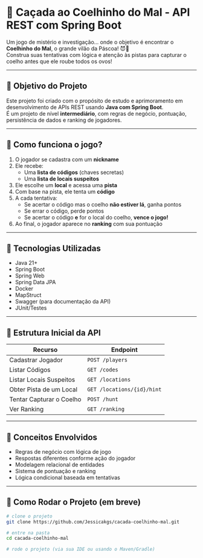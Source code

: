 # 🐰 Caçada ao Coelhinho do Mal - API REST com Spring Boot

Um jogo de mistério e investigação... onde o objetivo é encontrar o **Coelhinho do Mal**, o grande vilão da Páscoa! 😈🥚  
Construa suas tentativas com lógica e atenção às pistas para capturar o coelho antes que ele roube todos os ovos!

---

## 🎯 Objetivo do Projeto

Este projeto foi criado com o propósito de estudo e aprimoramento em desenvolvimento de APIs REST usando **Java com Spring Boot**.  
É um projeto de nível **intermediário**, com regras de negócio, pontuação, persistência de dados e ranking de jogadores.

---

## 🧩 Como funciona o jogo?

1. O jogador se cadastra com um **nickname**
2. Ele recebe:
   - Uma **lista de códigos** (chaves secretas)
   - Uma **lista de locais suspeitos**
3. Ele escolhe um **local** e acessa uma **pista**
4. Com base na pista, ele tenta um **código**
5. A cada tentativa:
   - Se acertar o código mas o coelho **não estiver lá**, ganha pontos
   - Se errar o código, perde pontos
   - Se acertar o código **e** for o local do coelho, **vence o jogo!**
6. Ao final, o jogador aparece no **ranking** com sua pontuação

---

## 🔧 Tecnologias Utilizadas

- Java 21+
- Spring Boot
- Spring Web
- Spring Data JPA
- Docker
- MapStruct 
- Swagger (para documentação da API)
- JUnit/Testes 

---

## 📁 Estrutura Inicial da API

| Recurso | Endpoint |
|--------|----------|
| Cadastrar Jogador | `POST /players` |
| Listar Códigos | `GET /codes` |
| Listar Locais Suspeitos | `GET /locations` |
| Obter Pista de um Local | `GET /locations/{id}/hint` |
| Tentar Capturar o Coelho | `POST /hunt` |
| Ver Ranking | `GET /ranking` |

---

## 🧠 Conceitos Envolvidos

- Regras de negócio com lógica de jogo
- Respostas diferentes conforme ação do jogador
- Modelagem relacional de entidades
- Sistema de pontuação e ranking
- Lógica condicional baseada em tentativas

---

## 🚀 Como Rodar o Projeto (em breve)

```bash
# clone o projeto
git clone https://github.com/Jessicakgs/cacada-coelhinho-mal.git

# entre na pasta
cd cacada-coelhinho-mal

# rode o projeto (via sua IDE ou usando o Maven/Gradle)
